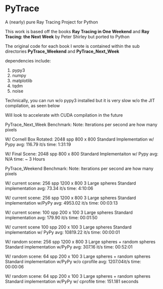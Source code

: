 # PyTrace


A (nearly) pure Ray Tracing Project for Python

This work is based off the books **Ray Tracing in One Weekend** and **Ray Tracing: the Next Week** by Peter Shirley but ported to Python 

The original code for each book I wrote is contained within the sub directories **PyTrace_Weekend** and **PyTrace_Next_Week**


dependencies include: 
1. pypy3
2. numpy 
3. matplotlib
4. tqdm
5. noise

Technically, you can run w/o pypy3 installed but it is very slow w/o the JIT compilation, as seen below 

Will look to accelerate with CUDA compilation in the future


PyTrace_Next_Week Benchmark: 
Note: Iterations per second are how many pixels 
 
W/ Cornell Box Rotated: 
2048 spp
800 x 800
Standard Implementation w/ Pypy
avg: 116.79 it/s
time: 1:31:19

W/ Final Scene: 
2048 spp
800 x 800
Standard Implementaiton w/ Pypy
avg: N/A 
time: ~ 3 Hours

PyTrace_Weekend Benchmark:
Note: Iterations per second are how many pixels 

W/ current scene: 
256 spp 
1200 x 800 
3 Large spheres
Standard implementation
avg:  73.34 it/s 
time: 4:10:06

W/ current scene: 
256 spp 
1200 x 800 
3 Large spheres
Standard implementation w/PyPy
avg:  4953.02 it/s 
time: 00:03:13   

W/ current scene: 
100 spp 
200 x 100
3 Large spheres
Standard implementation
avg: 179.90 it/s
time: 00:01:50

W/ current scene
100 spp 
200 x 100 
3 Large spheres
Standard implementation w/ PyPy
avg: 10819.22 it/s
time: 00:00:01


W/ random scene: 
256 spp 
1200 x 800 
3 Large spheres + random spheres
Standard implementation w/PyPy
avg:  307.16 it/s
time: 00:52:01 

W/ random scene:
64 spp
200 x 100 
3 Large spheres + random spheres
Standard implementation w/PyPy w/o cprofile
avg: 1207.04it/s
time: 00:00:06


W/ random scene:
64 spp
200 x 100 
3 Large spheres + random spheres
Standard implementation w/PyPy w/ cprofile
time: 151.181 seconds


